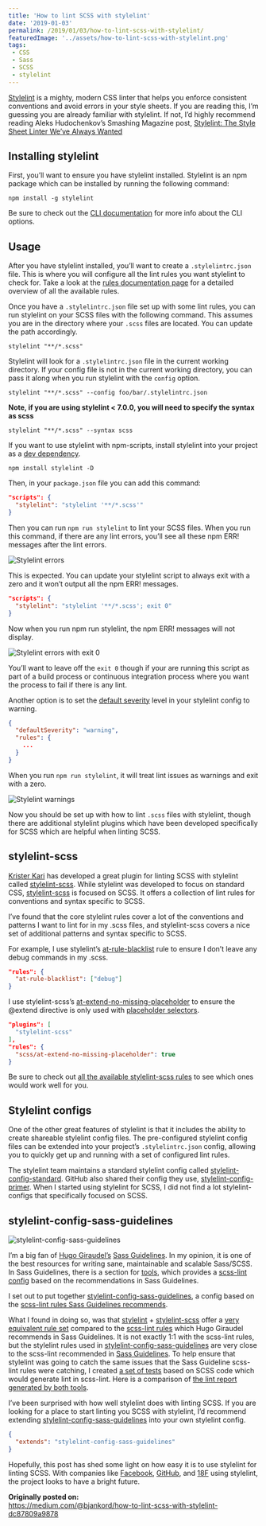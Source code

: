```yaml
---
title: 'How to lint SCSS with stylelint'
date: '2019-01-03'
permalink: /2019/01/03/how-to-lint-scss-with-stylelint/
featuredImage: '../assets/how-to-lint-scss-with-stylelint.png'
tags:
 - CSS
 - Sass
 - SCSS
 - stylelint
---
```


[Stylelint](https://github.com/stylelint/stylelint) is a mighty, modern CSS linter that helps you enforce consistent conventions and avoid errors in your style sheets. If you are reading this, I’m guessing you are already familiar with stylelint. If not, I’d highly recommend reading Aleks Hudochenkov’s Smashing Magazine post, [Stylelint: The Style Sheet Linter We’ve Always Wanted](https://www.smashingmagazine.com/2016/05/stylelint-the-style-sheet-linter-weve-always-wanted/)

## Installing stylelint
First, you’ll want to ensure you have stylelint installed. Stylelint is an npm package which can be installed by running the following command:

```
npm install -g stylelint
```

Be sure to check out the [CLI documentation](https://stylelint.io/user-guide/cli/) for more info about the CLI options.

## Usage
After you have stylelint installed, you’ll want to create a `.stylelintrc.json` file. This is where you will configure all the lint rules you want stylelint to check for. Take a look at the [rules documentation page](https://github.com/stylelint/stylelint/blob/master/docs/user-guide/rules.md) for a detailed overview of all the available rules.

Once you have a `.stylelintrc.json` file set up with some lint rules, you can run stylelint on your SCSS files with the following command. This assumes you are in the directory where your `.scss` files are located. You can update the path accordingly.

```
stylelint "**/*.scss"
```

Stylelint will look for a `.stylelintrc.json` file in the current working directory. If your config file is not in the current working directory, you can pass it along when you run stylelint with the `config` option.

```
stylelint "**/*.scss" --config foo/bar/.stylelintrc.json
```

__Note, if you are using stylelint < 7.0.0, you will need to specify the syntax as scss__

```
stylelint "**/*.scss" --syntax scss
```

If you want to use stylelint with npm-scripts, install stylelint into your project as a [dev dependency](https://docs.npmjs.com/files/package.json#devdependencies).

```
npm install stylelint -D
```

Then, in your `package.json` file you can add this command:

```json
"scripts": {
  "stylelint": "stylelint '**/*.scss'"
}
```

Then you can run `npm run stylelint` to lint your SCSS files. When you run this command, if there are any lint errors, you’ll see all these npm ERR! messages after the lint errors.

![Stylelint errors](../assets/how-to-lint-scss-with-stylelint-1.png)

This is expected. You can update your stylelint script to always exit with a zero and it won’t output all the npm ERR! messages.

```json
"scripts": {
  "stylelint": "stylelint '**/*.scss'; exit 0"
}
```

Now when you run npm run stylelint, the npm ERR! messages will not display.

![Stylelint errors with exit 0](../assets/how-to-lint-scss-with-stylelint-2.png)

You’ll want to leave off the `exit 0` though if your are running this script as part of a build process or continuous integration process where you want the process to fail if there is any lint.

Another option is to set the [default severity](https://stylelint.io/user-guide/configuration/#defaultseverity) level in your stylelint config to warning.

```json
{
  "defaultSeverity": "warning",
  "rules": {
    ...
  }
}
```

When you run `npm run stylelint`, it will treat lint issues as warnings and exit with a zero.

![Stylelint warnings](../assets/how-to-lint-scss-with-stylelint-3.png)

Now you should be set up with how to lint `.scss` files with stylelint, though there are additional stylelint plugins which have been developed specifically for SCSS which are helpful when linting SCSS.

## stylelint-scss
[Krister Kari](https://twitter.com/kristerkari) has developed a great plugin for linting SCSS with stylelint called [stylelint-scss](https://github.com/kristerkari/stylelint-scss). While stylelint was developed to focus on standard CSS, [stylelint-scss](https://github.com/kristerkari/stylelint-scss) is focused on SCSS. It offers a collection of lint rules for conventions and syntax specific to SCSS.

I’ve found that the core stylelint rules cover a lot of the conventions and patterns I want to lint for in my .scss files, and stylelint-scss covers a nice set of additional patterns and syntax specific to SCSS.

For example, I use stylelint’s [at-rule-blacklist](https://stylelint.io/user-guide/rules/at-rule-blacklist/) rule to ensure I don’t leave any debug commands in my .scss.

```json
"rules": {
  "at-rule-blacklist": ["debug"]
}
```

I use stylelint-scss’s [at-extend-no-missing-placeholder](https://github.com/kristerkari/stylelint-scss/blob/master/src/rules/at-extend-no-missing-placeholder/README.md) to ensure the @extend directive is only used with [placeholder selectors](http://sass-lang.com/documentation/file.SASS_REFERENCE.html#placeholder_selectors_foo).

```json
"plugins": [
  "stylelint-scss"
],
"rules": {
  "scss/at-extend-no-missing-placeholder": true
}
```

Be sure to check out [all the available stylelint-scss rules](https://github.com/kristerkari/stylelint-scss#list-of-rules) to see which ones would work well for you.

## Stylelint configs
One of the other great features of stylelint is that it includes the ability to create shareable stylelint config files. The pre-configured stylelint config files can be extended into your project’s `.stylelintrc.json` config, allowing you to quickly get up and running with a set of configured lint rules.

The stylelint team maintains a standard stylelint config called [stylelint-config-standard](https://github.com/stylelint/stylelint-config-standard). GitHub also shared their config they use, [stylelint-config-primer](https://github.com/primer/primer/tree/master/tools/stylelint-config-primer). When I started using stylelint for SCSS, I did not find a lot stylelint-configs that specifically focused on SCSS.

## stylelint-config-sass-guidelines

![stylelint-config-sass-guidelines](../assets/how-to-lint-scss-with-stylelint-4.png)

I’m a big fan of [Hugo Giraudel’s](https://hugogiraudel.com/) [Sass Guidelines](https://sass-guidelin.es/). In my opinion, it is one of the best resources for writing sane, maintainable and scalable Sass/SCSS. In Sass Guidelines, there is a section for [tools](https://sass-guidelin.es/#tools), which provides a [scss-lint config](https://sass-guidelin.es/#scss-lint) based on the recommendations in Sass Guidelines.

I set out to put together [stylelint-config-sass-guidelines](https://github.com/bjankord/stylelint-config-sass-guidelines), a config based on the [scss-lint rules Sass Guidelines recommends](https://sass-guidelin.es/#scss-lint).

What I found in doing so, was that [stylelint](https://github.com/stylelint/stylelint) + [stylelint-scss](https://github.com/kristerkari/stylelint-scss) offer a [very equivalent rule set](https://github.com/bjankord/stylelint-config-sass-guidelines/wiki/Lint-Rule-Comparison) compared to the [scss-lint rules](https://sass-guidelin.es/#scss-lint) which Hugo Giraudel recommends in Sass Guidelines. It is not exactly 1:1 with the scss-lint rules, but the stylelint rules used in [stylelint-config-sass-guidelines](https://github.com/bjankord/stylelint-config-sass-guidelines) are very close to the scss-lint recommended in [Sass Guidelines](https://sass-guidelin.es/#scss-lint). To help ensure that stylelint was going to catch the same issues that the Sass Guideline scss-lint rules were catching, I created [a set of tests](https://github.com/bjankord/stylelint-config-sass-guidelines/tree/master/__tests__) based on SCSS code which would generate lint in scss-lint. Here is a comparison of [the lint report generated by both tools](https://github.com/bjankord/stylelint-config-sass-guidelines/wiki/Lint-Report-Comparison).

I’ve been surprised with how well stylelint does with linting SCSS. If you are looking for a place to start linting you SCSS with stylelint, I’d recommend extending [stylelint-config-sass-guidelines](https://github.com/bjankord/stylelint-config-sass-guidelines) into your own stylelint config.

```json
{
  "extends": "stylelint-config-sass-guidelines"
}
```

Hopefully, this post has shed some light on how easy it is to use stylelint for linting SCSS. With companies like [Facebook](https://code.fb.com/open-source/improving-css-quality-at-facebook-and-beyond/), [GitHub](https://github.com/primer/primer/tree/master/tools/stylelint-config-primer), and [18F](https://github.com/18F/stylelint-rules) using stylelint, the project looks to have a bright future.

__Originally posted on:__
<br />
https://medium.com/@bjankord/how-to-lint-scss-with-stylelint-dc87809a9878